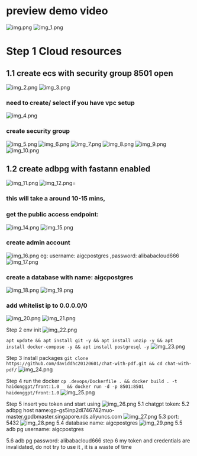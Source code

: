 # preview demo video

![img.png](docs/img.png)
![img_1.png](docs/img_1.png)
# Step 1 Cloud resources
## 1.1 create ecs with security group 8501 open
![img_2.png](docs/img_2.png)
![img_3.png](docs/img_3.png)

### need to create/ select if you have vpc setup
![img_4.png](docs/img_4.png)
### create security group
![img_5.png](docs/img_5.png)
![img_6.png](docs/img_6.png)
![img_7.png](docs/img_7.png)
![img_8.png](docs/img_8.png)
![img_9.png](docs/img_9.png)
![img_10.png](docs/img_10.png)
## 1.2 create adbpg with fastann enabled
![img_11.png](docs/img_11.png)
![img_12.png](docs/img_12.png)=
### this will take a around 10-15 mins, 
### get the public access endpoint:
![img_14.png](docs/img_14.png)
![img_15.png](docs/img_15.png)
### create admin account
![img_16.png](docs/img_16.png)
eg: 
username: aigcpostgres ,password: alibabacloud666
![img_17.png](docs/img_17.png)
### create a database with name: aigcpostgres
![img_18.png](docs/img_18.png)
![img_19.png](docs/img_19.png)

### add whitelist ip to 0.0.0.0/0
![img_20.png](docs/img_20.png)
![img_21.png](docs/img_21.png)

Step 2 env init
![img_22.png](docs/img_22.png)

```apt update && apt install git -y && apt install unzip -y && apt install docker-compose -y && apt install postgresql -y```
![img_23.png](docs/img_23.png)

Step 3 install packages
```git clone https://github.com/daviddhc20120601/chat-with-pdf.git && cd chat-with-pdf/```
![img_24.png](docs/img_24.png)

Step 4 run the docker
```cp .devops/Dockerfile . && docker build . -t haidonggpt/front:1.0   && docker run -d -p 8501:8501 haidonggpt/front:1.0```
![img_25.png](docs/img_25.png)

Step 5 insert you token and start using
![img_26.png](docs/img_26.png)
5.1 chatgpt token:
5.2 adbpg host name:gp-gs5inp2dl746742muo-master.gpdbmaster.singapore.rds.aliyuncs.com
![img_27.png](docs/img_27.png)
5.3 port: 5432
![img_28.png](docs/img_28.png)
5.4 database name: aigcpostgres
![img_29.png](docs/img_29.png)
5.5 adb pg username: aigcpostgres

5.6 adb pg password: alibabacloud666
step 6 my token and credentials are invalidated, do not try to use it , it is a waste of time